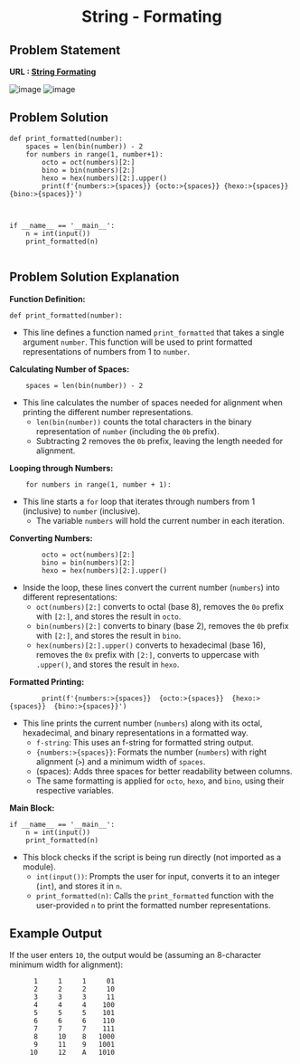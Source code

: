 <h1 align='center'>String - Formating</h1>

## Problem Statement 
**URL : [String Formating](https://www.hackerrank.com/challenges/python-string-formatting/problem?isFullScreen=true)**

![image](https://github.com/JawadSher/Python_Problems-HackerRank/assets/158135119/59cc09e3-c4d8-4e79-9bc9-256e05a75177)
![image](https://github.com/JawadSher/Python_Problems-HackerRank/assets/158135119/d03cf3e8-0a94-4a8b-b45b-f73a87bf6963)



## Problem Solution
```
def print_formatted(number):
    spaces = len(bin(number)) - 2
    for numbers in range(1, number+1):
        octo = oct(numbers)[2:]
        bino = bin(numbers)[2:]
        hexo = hex(numbers)[2:].upper()
        print(f'{numbers:>{spaces}} {octo:>{spaces}} {hexo:>{spaces}} {bino:>{spaces}}')
        


if __name__ == '__main__':
    n = int(input())
    print_formatted(n)
    
```

## Problem Solution Explanation 

**Function Definition:**



```
def print_formatted(number):

```



-   This line defines a function named `print_formatted` that takes a single argument `number`. This function will be used to print formatted representations of numbers from 1 to `number`.

**Calculating Number of Spaces:**


```
    spaces = len(bin(number)) - 2

```



-   This line calculates the number of spaces needed for alignment when printing the different number representations.
    -   `len(bin(number))` counts the total characters in the binary representation of `number` (including the `0b` prefix).
    -   Subtracting 2 removes the `0b` prefix, leaving the length needed for alignment.

**Looping through Numbers:**



```
    for numbers in range(1, number + 1):

```




-   This line starts a `for` loop that iterates through numbers from 1 (inclusive) to `number` (inclusive).
    -   The variable `numbers` will hold the current number in each iteration.

**Converting Numbers:**



```
        octo = oct(numbers)[2:]
        bino = bin(numbers)[2:]
        hexo = hex(numbers)[2:].upper()

```



-   Inside the loop, these lines convert the current number (`numbers`) into different representations:
    -   `oct(numbers)[2:]` converts to octal (base 8), removes the `0o` prefix with `[2:]`, and stores the result in `octo`.
    -   `bin(numbers)[2:]` converts to binary (base 2), removes the `0b` prefix with `[2:]`, and stores the result in `bino`.
    -   `hex(numbers)[2:].upper()` converts to hexadecimal (base 16), removes the `0x` prefix with `[2:]`, converts to uppercase with `.upper()`, and stores the result in `hexo`.

**Formatted Printing:**


```
        print(f'{numbers:>{spaces}}  {octo:>{spaces}}  {hexo:>{spaces}}  {bino:>{spaces}}')

```



-   This line prints the current number (`numbers`) along with its octal, hexadecimal, and binary representations in a formatted way.
    -   `f-string`: This uses an f-string for formatted string output.
    -   `{numbers:>{spaces}}`: Formats the number (`numbers`) with right alignment (`>`) and a minimum width of `spaces`.
    -   (spaces): Adds three spaces for better readability between columns.
    -   The same formatting is applied for `octo`,  `hexo`, and `bino`, using their respective variables.

**Main Block:**


```
if __name__ == '__main__':
    n = int(input())
    print_formatted(n)

```

-   This block checks if the script is being run directly (not imported as a module).
    -   `int(input())`: Prompts the user for input, converts it to an integer (`int`), and stores it in `n`.
    -   `print_formatted(n)`: Calls the `print_formatted` function with the user-provided `n` to print the formatted number representations.

## Example Output 

If the user enters `10`, the output would be (assuming an 8-character minimum width for alignment):

```
      1     1     1     01
      2     2     2     10
      3     3     3     11
      4     4     4    100
      5     5     5    101
      6     6     6    110
      7     7     7    111
      8     10    8   1000
      9     11    9   1001
     10     12    A   1010
```

